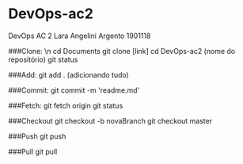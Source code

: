 # DevOps-ac2
DevOps AC 2
Lara Angelini Argento
1901118


###Clone: \n
cd Documents
git clone [link]
cd DevOps-ac2 (nome do repositório)
git status

###Add:
git add . (adicionando tudo)

###Commit:
git commit -m 'readme.md'

###Fetch:
git fetch origin
git status 

###Checkout
git checkout -b novaBranch
git checkout master

###Push
git push

###Pull
git pull


